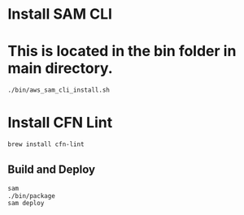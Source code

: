# Install SAM CLI 
# This is located in the bin folder in main directory.

```sh
./bin/aws_sam_cli_install.sh
```

# Install CFN Lint

```sh
brew install cfn-lint
```

## Build and Deploy

```sh
sam 
./bin/package
sam deploy
```